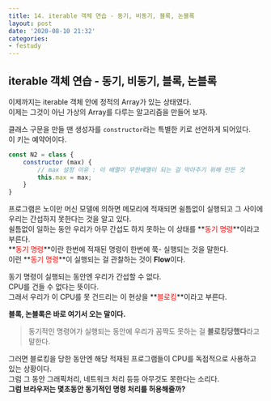 ```yaml
---
title: 14. iterable 객체 연습 - 동기, 비동기, 블록, 논블록
layout: post
date: '2020-08-10 21:32'
categories:
- festudy
---
```


## iterable 객체 연습 - 동기, 비동기, 블록, 논블록

이제까지는 iterable 객체 안에 정적의 Array가 있는 상태였다.  
이제는 그것이 아닌 가상의 Array를 다루는 알고리즘을 만들어 보자.  

클래스 구문을 만들 땐 생성자를 `constructor`라는 특별한 키로 선언하게 되어있다.  
이 키는 예약어이다.

```javascript
const N2 = class {
    constructor (max) {
        // max 설정 이유 : 이 배열이 무한배열이 되는 걸 막아주기 위해 만든 것
        this.max = max;
    }
}
```

프로그램은 노이만 머신 모델에 의하면 메모리에 적재되면 쉴틈없이 실행되고 그 사이에 우리는 
간섭하지 못한다는 것을 알고 있다.  
쉴틈없이 일하는 동안 우리가 아무 간섭도 하지 못하는 이 상태를 **<span style="color:red">동기 명령</span>**이라고 부른다.  
**<span style="color:red">동기 명령</span>**이란 한번에 적재된 명령이 한번에 쭉- 실행되는 것을 말한다.  
이런 **<span style="color:red">동기 명령</span>**이 실행되는 걸 관찰하는 것이 **Flow**이다.

동기 명령이 실행되는 동안엔 우리가 간섭할 수 없다.  
CPU를 건들 수 없다는 뜻이다.  
그래서 우리가 이 CPU를 못 건드리는 이 현상을 **<span style="color:red">블로킹</span>**이라고 부른다.

**블록, 논블록은 바로 여기서 오는 말이다.**

>동기적인 명령어가 실행되는 동안에 우리가 꼼짝도 못하는 걸 **블로킹당했다**라고 말한다.  

그러면 블로킹을 당한 동안엔 해당 적재된 프로그램들이 CPU를 독점적으로 사용하고 있는 상황이다.  
그럼 그 동안 그래픽처리, 네트워크 처리 등등 아무것도 못한다는 소리다.  
**그럼 브라우저는 몇초동안 동기적인 명령 처리를 허용해줄까?**